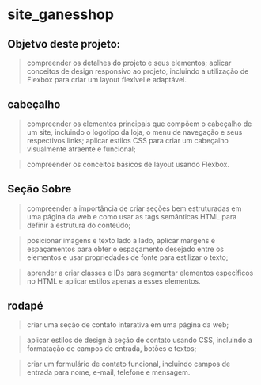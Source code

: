 # site_ganesshop

## Objetvo deste projeto:
> compreender os detalhes do projeto e seus elementos;
> aplicar conceitos de design responsivo ao projeto, incluindo a utilização de Flexbox para criar um layout flexível e adaptável. 

## cabeçalho
> compreender os elementos principais que compõem o cabeçalho de um site, incluindo o logotipo da loja, o menu de navegação e seus respectivos links; aplicar estilos CSS para criar um cabeçalho visualmente atraente e funcional;

> compreender os conceitos básicos de layout usando Flexbox.

## Seção Sobre
> compreender a importância de criar seções bem estruturadas em uma página da web e como usar as tags semânticas HTML para definir a estrutura do conteúdo;

> posicionar imagens e texto lado a lado, aplicar margens e espaçamentos para obter o espaçamento desejado entre os elementos e usar propriedades de fonte para estilizar o texto;

> aprender a criar classes e IDs para segmentar elementos específicos no HTML e aplicar estilos apenas a esses elementos.

## rodapé
> criar uma seção de contato interativa em uma página da web;

> aplicar estilos de design à seção de contato usando CSS, incluindo a formatação de campos de entrada, botões e textos;

> criar um formulário de contato funcional, incluindo campos de entrada para nome, e-mail, telefone e mensagem.